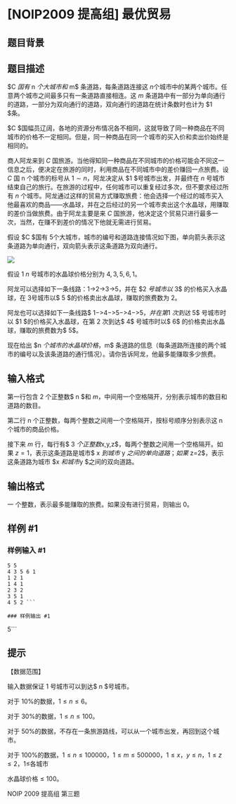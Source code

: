 # [NOIP2009 提高组] 最优贸易

## 题目背景



## 题目描述

$C $国有$ n $个大城市和$ m$ 条道路，每条道路连接这 $n$个城市中的某两个城市。任意两个城市之间最多只有一条道路直接相连。这 $m$ 条道路中有一部分为单向通行的道路，一部分为双向通行的道路，双向通行的道路在统计条数时也计为 $1 $条。

$C $国幅员辽阔，各地的资源分布情况各不相同，这就导致了同一种商品在不同城市的价格不一定相同。但是，同一种商品在同一个城市的买入价和卖出价始终是相同的。

商人阿龙来到 $C$ 国旅游。当他得知同一种商品在不同城市的价格可能会不同这一信息之后，便决定在旅游的同时，利用商品在不同城市中的差价赚回一点旅费。设 $C$ 国 n 个城市的标号从 $1\sim n$，阿龙决定从 $1 $号城市出发，并最终在 $n$ 号城市结束自己的旅行。在旅游的过程中，任何城市可以重复经过多次，但不要求经过所有 $n$ 个城市。阿龙通过这样的贸易方式赚取旅费：他会选择一个经过的城市买入他最喜欢的商品――水晶球，并在之后经过的另一个城市卖出这个水晶球，用赚取的差价当做旅费。由于阿龙主要是来 $C$ 国旅游，他决定这个贸易只进行最多一次，当然，在赚不到差价的情况下他就无需进行贸易。

假设 $C $国有 $5$个大城市，城市的编号和道路连接情况如下图，单向箭头表示这条道路为单向通行，双向箭头表示这条道路为双向通行。



 ![](https://cdn.luogu.com.cn/upload/pic/27.png) 

假设 $1~n$ 号城市的水晶球价格分别为 $4,3,5,6,1$。

阿龙可以选择如下一条线路：$1$->$2$->$3$->$5$，并在 $2 $号城市以$ 3$ 的价格买入水晶球，在 $3$号城市以$ 5 $的价格卖出水晶球，赚取的旅费数为 2。

阿龙也可以选择如下一条线路$ 1$->$4$->$5$->$4$->$5$，并在第$1 $次到达$ 5$ 号城市时以 $1 $的价格买入水晶球，在第 $2$ 次到达$ 4$ 号城市时以$ 6$ 的价格卖出水晶球，赚取的旅费数为$ 5$。

现在给出 $n $个城市的水晶球价格，$m$ 条道路的信息（每条道路所连接的两个城市的编号以及该条道路的通行情况）。请你告诉阿龙，他最多能赚取多少旅费。


## 输入格式

第一行包含 $2$ 个正整数$ n $和 $m$，中间用一个空格隔开，分别表示城市的数目和道路的数目。

第二行 n 个正整数，每两个整数之间用一个空格隔开，按标号顺序分别表示这 n 个城市的商品价格。

接下来 $m$ 行，每行有$ 3 $个正整数$x,y,z$，每两个整数之间用一个空格隔开。如果 $z=1$，表示这条道路是城市$ x $到城市$ y $之间的单向道路；如果$ z=2$，表示这条道路为城市 $x $和城市$y $之间的双向道路。


## 输出格式

一 个整数，表示最多能赚取的旅费。如果没有进行贸易，则输出 $0$。


## 样例 #1

### 样例输入 #1
```
5 5 
4 3 5 6 1 
1 2 1 
1 4 1 
2 3 2 
3 5 1 
4 5 2 ```

### 样例输出 #1

```
5```

## 提示

【数据范围】

输入数据保证 $1$ 号城市可以到达$ n $号城市。

对于 10%的数据，$1≤n≤6$。

对于 30%的数据，$1≤n≤100$。

对于 50%的数据，不存在一条旅游路线，可以从一个城市出发，再回到这个城市。

对于 100%的数据，$1≤n≤100000$，$1≤m≤500000$，$1≤x$，$y≤n$，$1≤z≤2$，$1≤$各城市

水晶球价格$≤100$。


NOIP 2009 提高组 第三题


